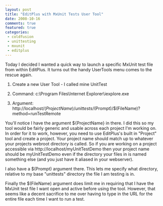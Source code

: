 ```yaml
---
layout: post
title: "EditPlus with MxUnit Tests User Tool"
date: 2008-10-16
comments: true
featured: true
categories:
 - coldfusion
 - unittesting
 - mxunit
 - editplus
---
```

Today I decided I wanted a quick way to launch a specific MxUnit test file
from within EditPlus. It turns out the handy UserTools menu comes to the
rescue again.




  1. Create a new User Tool - I called mine UnitTest


  2. Command: c:\Program Files\Internet Explorer\iexplore.exe


  3. Argument: http://localhost/$(ProjectName)/unittests/$(Prompt)/$(FileName)?method=runTestRemote



You'll notice I have the argument ${ProjectName} in there. I did this so my
tool would be fairly generic and usable across each project I'm working on. In
order for it to work, however, you need to use EditPlus's built in "Project"
tool and create a project. Your project name should match up to whatever your
projects webroot directory is called. So if you are working on a project
accessible via http://localhost/myUnitTestDemo then your project name should
be myUnitTestDemo even if the directory your files in is named something else
(and you just have it aliased in your webserver).

I also have a $(Prompt) argument there. This lets me specify what directory,
relative to my base "unittests" directory the file I am testing is in.

Finally the $(FileName) argument does limit me in requiring that I have the
MxUnit test file I want open and active before using the tool. However, that
seems like a decent sacrifice to me over having to type in the URL for the
entire file each time I want to run a test.

